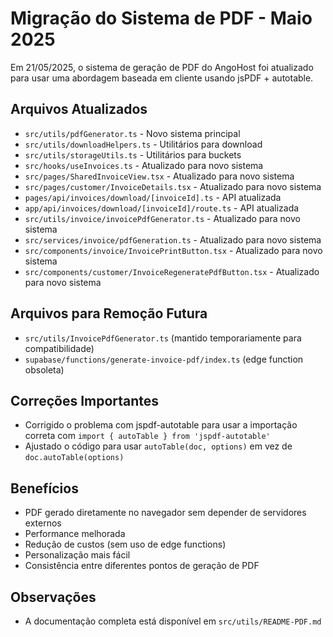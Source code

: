# Migração do Sistema de PDF - Maio 2025

Em 21/05/2025, o sistema de geração de PDF do AngoHost foi atualizado para usar uma abordagem baseada em cliente usando jsPDF + autotable.

## Arquivos Atualizados
- `src/utils/pdfGenerator.ts` - Novo sistema principal 
- `src/utils/downloadHelpers.ts` - Utilitários para download
- `src/utils/storageUtils.ts` - Utilitários para buckets
- `src/hooks/useInvoices.ts` - Atualizado para novo sistema
- `src/pages/SharedInvoiceView.tsx` - Atualizado para novo sistema
- `src/pages/customer/InvoiceDetails.tsx` - Atualizado para novo sistema
- `pages/api/invoices/download/[invoiceId].ts` - API atualizada
- `app/api/invoices/download/[invoiceId]/route.ts` - API atualizada
- `src/utils/invoice/invoicePdfGenerator.ts` - Atualizado para novo sistema
- `src/services/invoice/pdfGeneration.ts` - Atualizado para novo sistema
- `src/components/invoice/InvoicePrintButton.tsx` - Atualizado para novo sistema
- `src/components/customer/InvoiceRegeneratePdfButton.tsx` - Atualizado para novo sistema

## Arquivos para Remoção Futura
- `src/utils/InvoicePdfGenerator.ts` (mantido temporariamente para compatibilidade)
- `supabase/functions/generate-invoice-pdf/index.ts` (edge function obsoleta)

## Correções Importantes
- Corrigido o problema com jspdf-autotable para usar a importação correta com `import { autoTable } from 'jspdf-autotable'`
- Ajustado o código para usar `autoTable(doc, options)` em vez de `doc.autoTable(options)`

## Benefícios
- PDF gerado diretamente no navegador sem depender de servidores externos
- Performance melhorada
- Redução de custos (sem uso de edge functions)
- Personalização mais fácil
- Consistência entre diferentes pontos de geração de PDF

## Observações
- A documentação completa está disponível em `src/utils/README-PDF.md`
